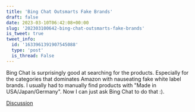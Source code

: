 ```yaml
---
title: 'Bing Chat Outsmarts Fake Brands'
draft: false
date: 2023-03-10T06:42:08+00:00
slug: '202303100642-bing-chat-outsmarts-fake-brands'
is_tweet: true
tweet_info:
  id: '1633961391907545088'
  type: 'post'
  is_thread: False
---
```




Bing Chat is surprisingly good at searching for the products. Especially for the categories that dominates Amazon with nauseating fake white label brands. I usually had to manually find products with "Made in USA/Japan/Germany". Now I can just ask Bing Chat to do that :).

[Discussion](https://x.com/sytelus/status/1633961391907545088)

